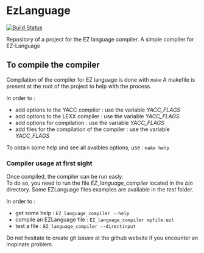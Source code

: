 # EzLanguage

[![Build Status](https://travis-ci.org/flodavid/ezlanguage.svg?branch=compilateur)](https://travis-ci.org/flodavid/ezlanguage)

Repository of a project for the EZ language compiler.
A simple compiler for EZ-Language 

## To compile the compiler

Compilation of the compiler for EZ language is done with `make`
A makefile is present at the root of the project to help with the process.

In order to :
* add options to the YACC compiler : use the variable *YACC_FLAGS*
* add options to the LEXX compiler : use the variable *YACC_FLAGS*
* add options for compilation : use the variable *YACC_FLAGS*
* add files for the compilation of the compiler : use the variable *YACC_FLAGS*

To obtain some help and see all avaibles options, use : `make help`

### Compiler usage at first sight

Once compiled, the compiler can be run easly.  
To do so, you need to run the file *EZ_language\_compiler* located in the *bin* directory.
Some EZLanguage files examples are available in the *test* folder.

In order to :
* get some help : `EZ_language_compiler --help`
* compile an EZLanguage file : `EZ_language_compiler myfile.ezl`
* test a file : `EZ_language_compiler --directinput`

Do not hesitate to create git *Issues* at the github website if you encounter an inopinate problem. 
	  
